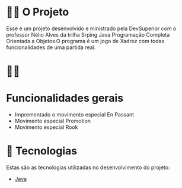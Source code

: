 # 👷🏻 O Projeto</h1>
Esse é um projeto desenvolvido e ministrado pela DevSuperior com o professor Nélio Alves da trilha Srping Java Programação Completa Orientada a Objetos.O programa é um jogo de Xadrez com todas funcionalidades de uma partida real.

# 🤳🏻 <h1>Funcionalidades gerais</h1>
- Imprementado o movimento especial En Passant
- Movimento especial Promotion
- Movimento especial Rook

# 🚀 Tecnologias
Estas são as tecnologias utilizadas no desenvolvimento do projeto:


- <a href="https://nextjs.org/" target="_blank">Java</a> <br>
